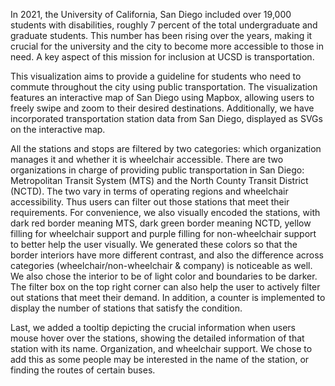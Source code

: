 In 2021, the University of California, San Diego included over 19,000 students with disabilities, roughly 7 percent of the total undergraduate and graduate students. This number has been rising over the years, making it crucial for the university and the city to become more accessible to those in need. A key aspect of this mission for inclusion at UCSD is transportation.

This visualization aims to provide a guideline for students who need to commute throughout the city using public transportation. The visualization features an interactive map of San Diego using Mapbox, allowing users to freely swipe and zoom to their desired destinations. Additionally, we have incorporated transportation station data from San Diego, displayed as SVGs on the interactive map.

All the stations and stops are filtered by two categories: which organization manages it and whether it is wheelchair accessible. There are two organizations in charge of providing public transportation in San Diego: Metropolitan Transit System (MTS) and the North County Transit District (NCTD). The two vary in terms of operating regions and wheelchair accessibility. Thus users can filter out those stations that meet their requirements. For convenience, we also visually encoded the stations, with dark red border meaning MTS, dark green border meaning NCTD, yellow filling for wheelchair support and purple filling for non-wheelchair support to better help the user visually. We generated these colors so that the border interiors have more different contrast, and also the difference across categories (wheelchair/non-wheelchair & company) is noticeable as well. We also chose the interior to be of light color and boundaries to be darker. The filter box on the top right corner can also help the user to actively filter out stations that meet their demand. In addition, a counter is implemented to display the number of stations that satisfy the condition.
 
Last, we added a tooltip depicting the crucial information when users mouse hover over the stations, showing the detailed information of that station with its name. Organization, and wheelchair support. We chose to add this as some people may be interested in the name of the station, or finding the routes of certain buses.
